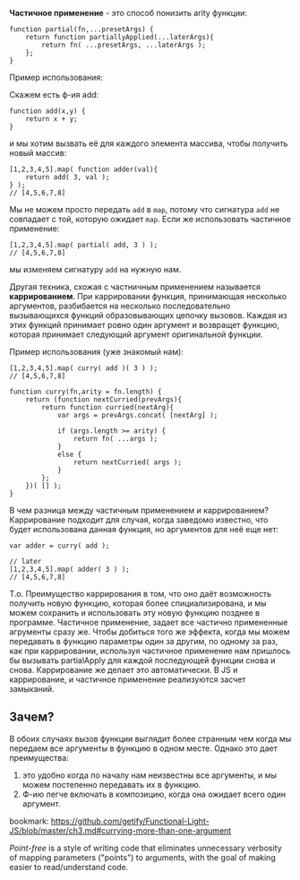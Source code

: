 **Частичное применение** - это способ понизить arity функции:

```
function partial(fn,...presetArgs) {
	return function partiallyApplied(...laterArgs){
		return fn( ...presetArgs, ...laterArgs );
	};
}
```

Пример использования:

Скажем есть ф-ия add:
```
function add(x,y) {
	return x + y;
}
```

и мы хотим вызвать её для каждого элемента массива, чтобы получить новый массив:

```
[1,2,3,4,5].map( function adder(val){
	return add( 3, val );
} );
// [4,5,6,7,8]
```

Мы не можем просто передать `add` в `map`, потому что сигнатура `add` не совпадает с той, которую
ожидает `map`. Если же использовать частичное применение:

```
[1,2,3,4,5].map( partial( add, 3 ) );
// [4,5,6,7,8]
```
мы изменяем сигнатуру `add` на нужную нам.

Другая техника, схожая с частничным применением называется **каррированием**. При каррировании
функция, принимающая несколько аргументов, разбибается на несколько последовательно вызывающихся
функций образовывающих цепочку вызовов. Каждая из этих функций принимает ровно один аргумент и возвращет функцию,
которая принимает следующий аргумент оригинальной функции. 

Пример использования (уже знакомый нам):

```
[1,2,3,4,5].map( curry( add )( 3 ) );
// [4,5,6,7,8]
```

```
function curry(fn,arity = fn.length) {
	return (function nextCurried(prevArgs){
		return function curried(nextArg){
			var args = prevArgs.concat( [nextArg] );

			if (args.length >= arity) {
				return fn( ...args );
			}
			else {
				return nextCurried( args );
			}
		};
	})( [] );
}
```

В чем разница между частичным применением и каррированием? Каррирование подходит для случая, когда заведомо известно, что будет
использована данная функция, но аргументов для неё еще нет:

```
var adder = curry( add );

// later
[1,2,3,4,5].map( adder( 3 ) );
// [4,5,6,7,8]
```

Т.о. Преимущество каррирования в том, что оно даёт возможность получить новую функцию, которая более спициализирована, и мы можем сохранить
и использовать эту новую функцию позднее в программе. Частичное применение, задает все частично примененные агрументы сразу же. Чтобы 
добиться того же эффекта, когда мы можем передавать в функцию параметры один за другим, по одному за раз, как при каррировании, используя 
частичное применение нам пришлось бы вызывать partialApply для каждой последующей функции снова и снова. Каррирование же делает это 
автоматически. 
В JS и каррирование, и частичное применение реализуются засчет замыканий.	

## Зачем?

В обоих случаях вызов функции выглядит более странным чем когда мы передаем все аргументы в функцию в одном месте.
Однако это дает преимущества:
1) это удобно когда по началу нам неизвестны все аргументы, и мы можем постепенно передавать их в функцию. 
2) Ф-ию легче включать в композицию, когда она ожидает всего один аргумент.

bookmark: https://github.com/getify/Functional-Light-JS/blob/master/ch3.md#currying-more-than-one-argument 

*Point-free* is a style of writing code that eliminates unnecessary verbosity
 of mapping parameters ("points") 
to arguments, with the goal of making easier to read/understand code.
